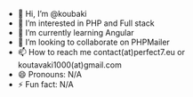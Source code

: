- 👋 Hi, I’m @koubaki
- 👀 I’m interested in PHP and Full stack
- 🌱 I’m currently learning Angular
- 💞️ I’m looking to collaborate on PHPMailer
- 📫 How to reach me contact(at)perfect7.eu or koutavaki1000(at)gmail.com
- 😄 Pronouns: N/A
- ⚡ Fun fact: N/A

<!---
koubaki/koubaki is a ✨ special ✨ repository because its `README.md` (this file) appears on your GitHub profile.
You can click the Preview link to take a look at your changes.
--->

